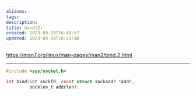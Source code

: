 ```yaml
---
aliases: 
tags: 
description:
title: bind(2)
created: 2023-09-19T16:49:57
updated: 2023-09-19T16:51:48
---
```


<https://man7.org/linux/man-pages/man2/bind.2.html>
___

```c
#include <sys/socket.h>

int bind(int sockfd, const struct sockaddr *addr,
		 socklen_t addrlen);
```
